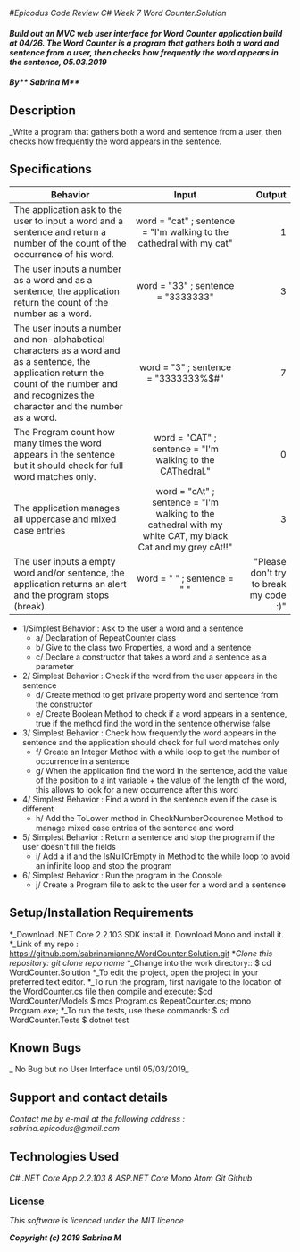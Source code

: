 #_Epicodus Code Review C# Week 7 Word Counter.Solution_

#### _Build out an MVC web user interface for Word Counter application build at 04/26. The Word Counter is a program that gathers both a word and sentence from a user, then checks how frequently the word appears in the sentence, 05.03.2019_

#### _By** Sabrina M**_

## Description

_Write a program that gathers both a word and sentence from a user, then checks how frequently the word appears in the sentence.

## Specifications


| Behavior | Input | Output |
| ------------- |:-------------:| -----:|
| The application ask to the user to input a word and a sentence and return a number of the count of the occurrence of his word. | word = "cat" ; sentence = "I'm walking to the cathedral with my cat"| 1|
| The user inputs a number as a word and as a sentence, the application return the count of the number as a word. | word = "33" ; sentence = "3333333"| 3|
| The user inputs a number and non-alphabetical characters as a word and as a sentence, the application return the count of the number and and recognizes the character and the number as a word. | word = "3" ; sentence = "3333333%$#"| 7|
| The Program count how many times the word appears in the sentence but it should check for full word matches only.| word = "CAT" ; sentence = "I'm walking to the CAThedral." |  0 |
| The application manages all uppercase and mixed case entries | word = "cAt" ; sentence = "I'm walking to the cathedral with my white CAT, my black Cat and my grey cAt!!"| 3|
| The user inputs a empty word and/or sentence, the application returns an alert and the program stops (break). | word = " " ; sentence = " "| "Please don't try to break my code :)"|



* 1/Simplest Behavior : Ask to the user a word and a sentence
  * a/ Declaration of RepeatCounter class
  * b/ Give to the class two Properties, a word and a sentence
  * c/ Declare a constructor that takes a word and a sentence as a parameter
* 2/ Simplest Behavior : Check if the word from the user appears in the sentence
  * d/ Create method to get private property word and sentence from the constructor
  * e/ Create Boolean Method to check if a word appears in a sentence, true if the method find the word in the sentence otherwise false
* 3/ Simplest Behavior : Check how frequently the word appears in the sentence and the application should check for full word matches only
  * f/ Create an Integer Method with a while loop to get the number of occurrence in a sentence
  * g/ When the application find the word in the sentence, add the value of the position to a int variable + the value of the length of the word, this allows to look for a new occurrence after this word
* 4/ Simplest Behavior : Find a word in the sentence even if the case is different
  * h/ Add the ToLower method in CheckNumberOccurence Method to manage mixed case entries of the sentence and word
* 5/ Simplest Behavior : Return a sentence and stop the program if the user doesn't fill the fields
  * i/ Add a if and the IsNullOrEmpty in Method to the while loop to avoid an infinite loop and stop the program
* 6/ Simplest Behavior : Run the program in the Console
  * j/ Create a Program file to ask to the user for a word and a sentence




## Setup/Installation Requirements

*_Download .NET Core 2.2.103 SDK install it. Download Mono and install it.
*_Link of my repo : https://github.com/sabrinamianne/WordCounter.Solution.git
*_Clone this repository: git clone repo name_
*_Change into the work directory:: $ cd WordCounter.Solution
*_To edit the project, open the project in your preferred text editor.
*_To run the program, first navigate to the location of the WordCounter.cs file then compile and execute: $cd WordCounter/Models $ mcs Program.cs RepeatCounter.cs; mono Program.exe;
*_To run the tests, use these commands: $ cd WordCounter.Tests $ dotnet test


## Known Bugs

_ No Bug but no User Interface until 05/03/2019_

## Support and contact details

_Contact me by e-mail at the following address : sabrina.epicodus@gmail.com_

## Technologies Used

_C#_
_.NET Core App 2.2.103 & ASP.NET Core Mono Atom Git Github_


### License

*This software is licenced under the MIT licence*

**_Copyright (c) 2019 Sabrina M_**

